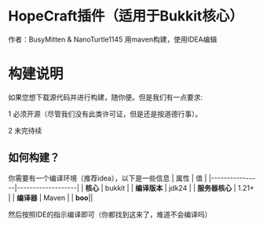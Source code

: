 # HopeCraft插件（适用于Bukkit核心）
作者：BusyMitten & NanoTurtle1145
用maven构建，使用IDEA编辑
# 构建说明
如果您想下载源代码并进行构建，随你便。但是我们有一点要求:

1 必须开源（尽管我们没有此类许可证，但是还是按道德行事）。

2 未完待续

## 如何构建？
你需要有一个编译环境（推荐idea），以下是一些信息
| 属性           | 值                |
|----------------|-------------------|
| **核心**       | bukkit            |
| **编译版本**   | jdk24             |
| **服务器核心** | 1.21+             |
| **编译器**    | Maven             |
| **boo**||

然后按照IDE的指示编译即可（你都找到这来了，难道不会编译吗）